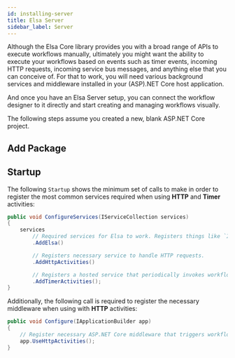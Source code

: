 ```yaml
---
id: installing-server
title: Elsa Server
sidebar_label: Server
---
```


Although the Elsa Core library provides you with a broad range of APIs to execute workflows manually, ultimately you might want the ability to execute your workflows based on events such as timer events, incoming HTTP requests, incoming service bus messages, and anything else that you can conceive of.
For that to work, you will need various background services and middleware installed in your (ASP).NET Core host application.
 
And once you have an Elsa Server setup, you can connect the workflow designer to it directly and start creating and managing workflows visually.

The following steps assume you created a new, blank ASP.NET Core project.

## Add Package



## Startup

The following `Startup` shows the minimum set of calls to make in order to register the most common services required when using **HTTP** and **Timer** activities:

```csharp
public void ConfigureServices(IServiceCollection services)
{
    services
        // Required services for Elsa to work. Registers things like `IWorkflowInvoker`.
        .AddElsa()

        // Registers necessary service to handle HTTP requests.
        .AddHttpActivities()

        // Registers a hosted service that periodically invokes workflows containing time-based activities. 
        .AddTimerActivities();
}
```

Additionally, the following call is required to register the necessary middleware when using with **HTTP** activities:

```csharp
public void Configure(IApplicationBuilder app)
{
    // Register necessary ASP.NET Core middleware that triggers workflows containing HTTP activities. 
    app.UseHttpActivities();
}
```